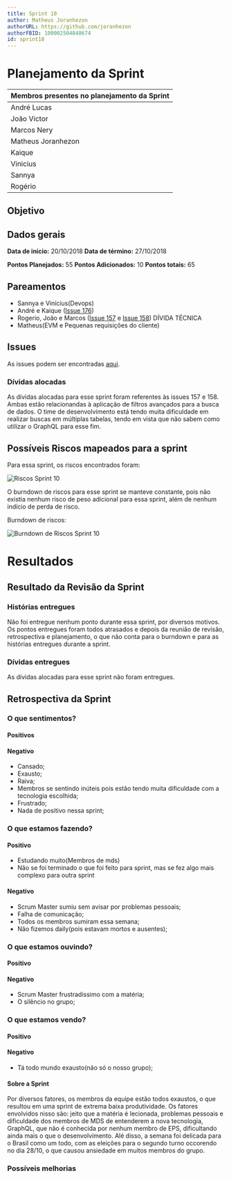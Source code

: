 ```yaml
---
title: Sprint 10
author: Matheus Joranhezon
authorURL: https://github.com/joranhezon
authorFBID: 100002504848674
id: sprint10
---
```


# Planejamento da Sprint

| Membros presentes no planejamento da Sprint  |
|---------------------|
| André Lucas  |
| João Victor  |
| Marcos Nery  |
| Matheus Joranhezon   |
| Kaique   |
| Vinicius |
| Sannya |
| Rogério |

## Objetivo



## Dados gerais

**Data de início:** 20/10/2018
**Data de término:** 27/10/2018

**Pontos Planejados:** 55
**Pontos Adicionados:** 10
**Pontos totais:** 65


## Pareamentos
- Sannya e Vinícius(Devops)
- André e Kaique ([Issue 176](https://github.com/fga-eps-mds/2018.2-comexstat/issues/176))
- Rogerio, João e Marcos ([Issue 157](https://github.com/fga-eps-mds/2018.2-comexstat/issues/157) e [Issue 158](https://github.com/fga-eps-mds/2018.2-comexstat/issues/158)) DÍVIDA TÉCNICA
- Matheus(EVM e Pequenas requisições do cliente)



## Issues

As issues podem ser encontradas [aqui](https://github.com/fga-eps-mds/2018.2-ComexStat/milestone/14).


### Dívidas alocadas

As dívidas alocadas para esse sprint foram referentes às issues 157 e 158. Ambas estão relacionandas à aplicação de filtros avançados para a busca de dados. O time de desenvolvimento está tendo muita dificuldade em realizar buscas em múltiplas tabelas, tendo em vista que não sabem como utilizar o GraphQL para esse fim.

## Possíveis Riscos mapeados para a sprint

Para essa sprint, os riscos encontrados foram:

![Riscos Sprint 10](https://fga-eps-mds.github.io/2018.2-ComexStat/img/sprints/sprint10/riscos.png)

O burndown de riscos para esse sprint se manteve constante, pois não existia nenhum risco de peso adicional para essa sprint, além de nenhum indício de perda de risco.

Burndown de riscos:

![Burndown de Riscos Sprint 10](https://fga-eps-mds.github.io/2018.2-ComexStat/img/sprints/sprint10/burndownriscos10.png)


# Resultados


## Resultado da Revisão da Sprint


### Histórias entregues

Não foi entregue nenhum ponto durante essa sprint, por diversos motivos. Os pontos entregues foram todos atrasados e depois da reunião de revisão, retrospectiva e planejamento, o que não conta para o burndown e para as histórias entregues durante a sprint.


### Dívidas entregues

As dívidas alocadas para esse sprint não foram entregues.


## Retrospectiva da Sprint

### O que sentimentos?
#### Positivos

#### Negativo
- Cansado;
- Exausto;
- Raiva;
- Membros se sentindo inúteis pois estão tendo muita dificuldade com a tecnologia escolhida;
- Frustrado;
- Nada de positivo nessa sprint;

### O que estamos fazendo?
#### Positivo
- Estudando muito(Membros de mds)
- Não se foi terminado o que foi feito para sprint, mas se fez algo mais complexo para outra sprint

#### Negativo
- Scrum Master sumiu sem avisar por problemas pessoais;
- Falha de comunicação;
- Todos os membros sumiram essa semana;
- Não fizemos daily(pois estavam mortos e ausentes);

### O que estamos ouvindo?
#### Positivo

#### Negativo
- Scrum Master frustradissimo com a matéria;
- O silêncio no grupo;


### O que estamos vendo?
#### Positivo

#### Negativo
- Tá todo mundo exausto(não só o nosso grupo);


#### Sobre a Sprint

Por diversos fatores, os membros da equipe estão todos exaustos, o que resultou em uma sprint de extrema baixa produtividade. Os fatores envolvidos nisso são: jeito que a matéria é lecionada, problemas pessoais e dificuldade dos membros de MDS de entenderem a nova tecnologia, GraphQL, que não é conhecida por nenhum membro de EPS, dificultando ainda mais o que o desenvolvimento. Alé disso, a semana foi delicada para o Brasil como um todo, com as eleições para o segundo turno occorendo no dia 28/10, o que causou ansiedade em muitos membros do grupo.


### Possíveis melhorias

